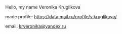 
Hello, my name Veronika Kruglikova

made profile: https://data.mail.ru/profile/v.kruglikova/ 

email: krveronika@yandex.ru
